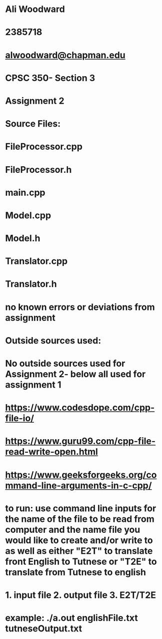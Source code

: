 # Ali Woodward
# 2385718
# alwoodward@chapman.edu
# CPSC 350- Section 3
# Assignment 2


# Source Files:

# FileProcessor.cpp
# FileProcessor.h
# main.cpp
# Model.cpp
# Model.h
# Translator.cpp
# Translator.h

# no known errors or deviations from assignment

# Outside sources used:
# No outside sources used for Assignment 2- below all used for assignment 1
# https://www.codesdope.com/cpp-file-io/
# https://www.guru99.com/cpp-file-read-write-open.html
# https://www.geeksforgeeks.org/command-line-arguments-in-c-cpp/


# to run: use command line inputs for the name of the file to be read from computer and the name file you would like to create and/or write to as well as either "E2T" to translate front English to Tutnese or "T2E" to translate from Tutnese to english
# 1. input file 2. output file 3. E2T/T2E
# example: ./a.out englishFile.txt tutneseOutput.txt
